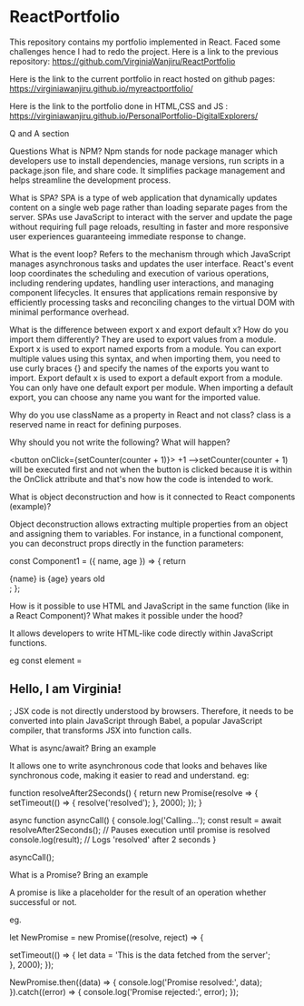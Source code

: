 # ReactPortfolio
This repository contains my portfolio implemented  in React. Faced some challenges hence I had to redo the project. Here is a link to the previous repository: https://github.com/VirginiaWanjiru/ReactPortfolio

Here is the link to the current portfolio in react hosted on github pages: https://virginiawanjiru.github.io/myreactportfolio/

Here is the link to the portfolio done in HTML,CSS and JS : https://virginiawanjiru.github.io/PersonalPortfolio-DigitalExplorers/


Q and A section 

Questions
What is NPM?
Npm stands for node package manager which developers use to install dependencies, manage versions, run scripts in a package.json file, and share code. It simplifies package management and helps streamline the development process.

What is SPA?
SPA is a type of web application that dynamically updates content on a single web page rather than loading separate pages from the server. SPAs use JavaScript to interact with the server and update the page without requiring full page reloads, resulting in faster and more responsive user experiences guaranteeing immediate response to change.


What is the event loop?
Refers to the mechanism through which JavaScript manages asynchronous tasks and updates the user interface. React's event loop coordinates the scheduling and execution of various operations, including rendering updates, handling user interactions, and managing component lifecycles. It ensures that applications remain responsive by efficiently processing tasks and reconciling changes to the virtual DOM with minimal performance overhead.

What is the difference between export x and export default x? How do you import them differently?
They are used to export values from a module. Export x is used to export named exports from a module. You can export multiple values using this syntax, and when importing them, you need to use curly braces {} and specify the names of the exports you want to import. Export default x  is used to export a default export from a module. You can only have one default export per module. When importing a default export, you can choose any name you want for the imported value.

Why do you use className as a property in React and not class?
class is a reserved name in react for defining purposes.

Why should you not write the following? What will happen?

<button onClick={setCounter(counter + 1)}> +1 </button>  -->setCounter(counter + 1) will be executed first and not when the button is clicked because it is within the OnClick attribute and that's now how the code is intended to work.


What is object deconstruction and how is it connected to React components (example)? 

Object deconstruction allows extracting multiple properties from an object and assigning them to variables. For instance, in a functional component, you can deconstruct props directly in the function parameters:

const Component1 = ({ name, age }) => {
  return <div>{name} is {age} years old</div>;
};

How is it possible to use HTML and JavaScript in the same function (like in a React Component)? What makes it possible under the hood?

It allows developers to write HTML-like code directly within JavaScript functions.

eg const element = <h2>Hello, I am Virginia!</h2>; JSX code is not directly understood by browsers. Therefore, it needs to be converted into plain JavaScript through Babel, a popular JavaScript compiler, that transforms JSX into function calls.

What is async/await? Bring an example

It allows one to write asynchronous code that looks and behaves like synchronous code, making it easier to read and understand.
eg:


function resolveAfter2Seconds() {
  return new Promise(resolve => {
    setTimeout(() => {
      resolve('resolved');
    }, 2000);
  });
}


async function asyncCall() {
  console.log('Calling...');
  const result = await resolveAfter2Seconds(); // Pauses execution until promise is resolved
  console.log(result); // Logs 'resolved' after 2 seconds
}

asyncCall();



What is a Promise? Bring an example

A promise is like a placeholder for the result of an operation whether successful or not.

eg.

let NewPromise = new Promise((resolve, reject) => {
  
  setTimeout(() => {
    let data = 'This is the data fetched from the server';  
  }, 2000);
});


NewPromise.then((data) => {
  console.log('Promise resolved:', data);
}).catch((error) => {
  console.log('Promise rejected:', error);
});


